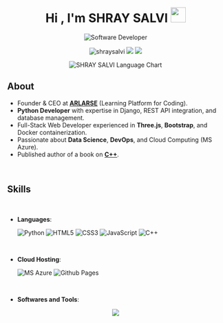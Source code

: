 <h1 align="center"><b>Hi , I'm SHRAY SALVI </b><img src="https://media.giphy.com/media/hvRJCLFzcasrR4ia7z/giphy.gif"
    width="35"></h1>
<p align="center">
  <img
    src="https://readme-typing-svg.demolab.com?font=Reem+Kufi&weight=500&size=32&duration=6000&pause=1500&color=FF147A&center=true&vCenter=true&width=435&lines=Software+Developer;Full-Stack+Developer;Product+Engineer;Author"
    alt="Software Developer" />
</p>
<p align="center">
	<img src="https://komarev.com/ghpvc/?username=shraysalvi&label=Profile%20views&color=FF147A&style=for-the-badge&?" alt="shraysalvi"/>
	<a href="https://linkedin.com/in/shraysalvi"><img src="https://img.shields.io/badge/-shraysalvi-0077B5?style=for-the-badge&logo=Linkedin&logoColor=white"/></a>
	<a href="mailto:shraysalvi@yahoo.com"><img src="https://img.shields.io/badge/-shraysalvi@yahoo.com-D14836?style=for-the-badge&logo=Gmail&logoColor=white"/></a>

</p>
<p align="center">
  <img src="https://github-readme-stats.vercel.app/api/top-langs/?username=shraysalvi&layout=donut&theme=radical&hide_border=true" alt="SHRAY SALVI Language Chart">
</p>

## <b> About</b>

- Founder & CEO at [**ARLARSE**](https://cramming.arlarse.tech) (Learning Platform for Coding).
- **Python Developer** with expertise in Django, REST API integration, and database management.
- Full-Stack Web Developer experienced in **Three.js**, **Bootstrap**, and Docker containerization.
- Passionate about **Data Science**, **DevOps**, and Cloud Computing (MS Azure).
- Published author of a book on [**C++**](https://notionpress.com/read/b-to-a-c).


<br>

## <b> Skills</b>

<br>

<p align="center">

- **Languages**:
    
   ![Python](https://img.shields.io/badge/Python%20-%2314354C.svg?style=for-the-badge&logo=python&logoColor=white)
   ![HTML5](https://img.shields.io/badge/HTML5%20-%23E34F26.svg?style=for-the-badge&logo=html5&logoColor=white)
   ![CSS3](https://img.shields.io/badge/CSS%20-%231572B6.svg?style=for-the-badge&logo=css3&logoColor=white)
   ![JavaScript](https://img.shields.io/badge/JavaScript%20-%23F7DF1E.svg?style=for-the-badge&logo=javascript&logoColor=black)
   ![C++](https://img.shields.io/badge/C++%20-%2300599C.svg?style=for-the-badge&logo=c%2B%2B&logoColor=white)

<br>   

- **Cloud Hosting**:

    ![MS Azure](https://img.shields.io/badge/MS%20Azure-%2300599C.svg?style=for-the-badge&logo=microsoftazure&logoColor=white)
    ![Github Pages](https://img.shields.io/badge/GitHub%20Pages-%23222222.svg?style=for-the-badge&logo=githubpages&logoColor=white)
    
<br>

- **Softwares and Tools**:

<p align="center">
  <a href="https://skillicons.dev">
    <img src="https://skillicons.dev/icons?i=django,postgres,sqlite,bootstrap,jquery,threejs,git,aws,nginx,discord,docker,firebase,github,linux,md,nodejs,postman,bash,vscode,replit,stackoverflow,devto&perline=14" />
  </a>
</p>

<br>

